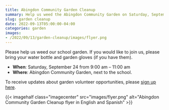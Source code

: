 ```yaml
--- 
title: Abingdon Community Garden Cleanup
summary: Help us weed the Abingdon Community Garden on Saturday, September 24.
slug: garden cleanup
date: 2022-09-13T05:00:00-04:00
categories: garden
images: 
- /2022/09/13/garden-cleanup/images/flyer.png
---
```


Please help us weed our school garden. If you would like to join us, please bring your water bottle and garden gloves (if you have them).

- **When**: Saturday, September 24 from 9:00 am – 11:00 am
- **Where**: Abingdon Community Garden, next to the school.

To receive updates about garden volunteer opportunities, please [sign up here](https://us10.list-manage.com/subscribe?u=f9c2cb9188c78232702100f91&id=50d30d2a32).

{{< imagehalf class="imagecenter" src="images/flyer.png" alt="Abingdon Community Garden Cleanup flyer in English and Spanish" >}}